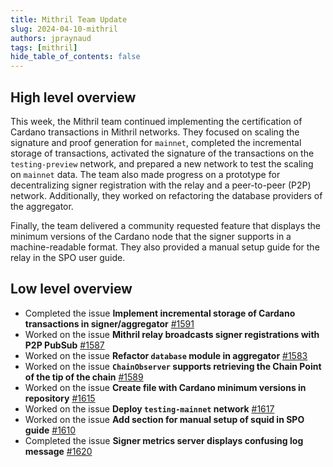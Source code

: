 ```yaml
---
title: Mithril Team Update
slug: 2024-04-10-mithril
authors: jpraynaud
tags: [mithril]
hide_table_of_contents: false
---
```


## High level overview

This week, the Mithril team continued implementing the certification of Cardano transactions in Mithril networks. They focused on scaling the signature and proof generation for `mainnet`, completed the incremental storage of transactions, activated the signature of the transactions on the `testing-preview` network, and prepared a new network to test the scaling on `mainnet` data. The team also made progress on a prototype for decentralizing signer registration with the relay and a peer-to-peer (P2P) network. Additionally, they worked on refactoring the database providers of the aggregator.

Finally, the team delivered a community requested feature that displays the minimum versions of the Cardano node that the signer supports in a machine-readable format. They also provided a manual setup guide for the relay in the SPO user guide.

## Low level overview
- Completed the issue **Implement incremental storage of Cardano transactions in signer/aggregator** [#1591](https://github.com/input-output-hk/mithril/issues/1591)
- Worked on the issue **Mithril relay broadcasts signer registrations with P2P PubSub** [#1587](https://github.com/input-output-hk/mithril/issues/1587)
- Worked on the issue **Refactor `database` module in aggregator** [#1583](https://github.com/input-output-hk/mithril/issues/1583)
- Worked on the issue **`ChainObserver` supports retrieving the Chain Point of the tip of the chain** [#1589](https://github.com/input-output-hk/mithril/issues/1589)
- Worked on the issue **Create file with Cardano minimum versions in repository** [#1615](https://github.com/input-output-hk/mithril/issues/1615)
- Worked on the issue **Deploy `testing-mainnet` network** [#1617](https://github.com/input-output-hk/mithril/issues/1617)
- Worked on the issue **Add section for manual setup of squid in SPO guide** [#1610](https://github.com/input-output-hk/mithril/issues/1610)
- Completed the issue **Signer metrics server displays confusing log message** [#1620](https://github.com/input-output-hk/mithril/issues/1620)





